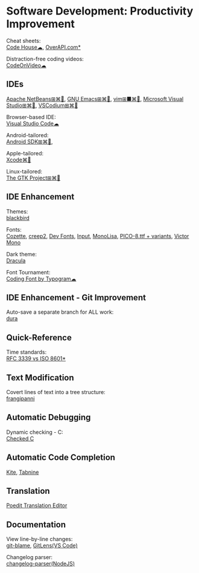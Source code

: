 # Software Development: Productivity Improvement

Cheat sheets:  
[Code House☁](https://codehouse.vercel.app/),
[OverAPI.com*](http://overapi.com/)

Distraction-free coding videos:  
[CodeOnVideo☁](https://codeonvideo.com/)

## IDEs

[Apache NetBeans⊞⌘🐧](https://netbeans.org/),
[GNU Emacs⊞⌘🐧](https://www.gnu.org/software/emacs/),
[vim⊞■⌘🐧](https://www.vim.org/),
[Microsoft Visual Studio⊞⌘🐧](https://visualstudio.microsoft.com/),
[VSCodium⊞⌘🐧](https://vscodium.com/)

Browser-based IDE:  
[Visual Studio Code☁](https://vscode.dev/)

Android-tailored:  
[Android SDK⊞⌘🐧](https://developer.android.com/studio/),

Apple-tailored:  
[Xcode⌘🍎](https://developer.apple.com/xcode/)

Linux-tailored:  
[The GTK Project⊞⌘🐧](https://gtk.org/)

## IDE Enhancement

Themes:  
[blackbird](https://blackbird.mattglei.ch/)

Fonts:  
[Cozette](https://github.com/slavfox/Cozette),
[creep2](https://github.com/raymond-w-ko/creep2),
[Dev Fonts](https://devfonts.gafi.dev/),
[Input](https://input.djr.com/),
[MonoLisa](https://www.monolisa.dev/),
[PICO-8.ttf + variants](https://www.lexaloffle.com/bbs/?tid=3760),
[Victor Mono](https://rubjo.github.io/victor-mono/)

Dark theme:  
[Dracula](https://draculatheme.com/)

Font Tournament:  
[Coding Font by Typogram☁](https://www.codingfont.com/)

## IDE Enhancement - Git Improvement

Auto-save a separate branch for ALL work:  
[dura](https://github.com/tkellogg/dura)

## Quick-Reference

Time standards:  
[RFC 3339 vs ISO 8601*](https://ijmacd.github.io/rfc3339-iso8601/)

## Text Modification

Covert lines of text into a tree structure:  
[frangipanni](https://github.com/birchb1024/frangipanni)

## Automatic Debugging

Dynamic checking - C:  
[Checked C](https://github.com/Microsoft/checkedc)

## Automatic Code Completion

[Kite](https://www.kite.com/),
[Tabnine](https://www.tabnine.com/)

## Translation

[Poedit Translation Editor](https://poedit.net/)

## Documentation

View line-by-line changes:  
[git-blame](https://www.git-scm.com/docs/git-blame),
[GitLens(VS Code)](https://gitlens.amod.io/)

Changelog parser:  
[changelog-parser(NodeJS)](https://github.com/hypermodules/changelog-parser)
